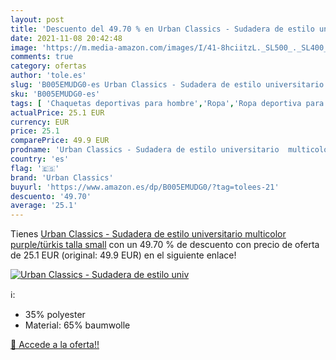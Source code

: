 ```yaml
---
layout: post
title: 'Descuento del 49.70 % en Urban Classics - Sudadera de estilo univ'
date: 2021-11-08 20:42:48
image: 'https://m.media-amazon.com/images/I/41-8hciitzL._SL500_._SL400_.jpg'
comments: true
category: ofertas
author: 'tole.es'
slug: 'B005EMUDG0-es Urban Classics - Sudadera de estilo universitario...'
sku: 'B005EMUDG0-es'
tags: [ 'Chaquetas deportivas para hombre','Ropa','Ropa deportiva para hombre','Ropa para hombre','sudadera','urban classics', ]
actualPrice: 25.1 EUR
currency: EUR
price: 25.1
comparePrice: 49.9 EUR
prodname: 'Urban Classics - Sudadera de estilo universitario  multicolor  purple/türkis   talla small'
country: 'es'
flag: '🇪🇸'
brand: 'Urban Classics'
buyurl: 'https://www.amazon.es/dp/B005EMUDG0/?tag=tolees-21'
descuento: '49.70'
average: '25.1'
---
```


Tienes [Urban Classics - Sudadera de estilo universitario  multicolor  purple/türkis   talla small](https://www.amazon.es/dp/B005EMUDG0/?tag=tolees-21) con un 49.70 % de descuento con precio de oferta de 25.1 EUR (original: 49.9 EUR) en el siguiente enlace!

[![Urban Classics - Sudadera de estilo univ](https://m.media-amazon.com/images/I/41-8hciitzL._SL500_._SL400_.jpg)](https://www.amazon.es/dp/B005EMUDG0/?tag=tolees-21)

ℹ️:

- 35% polyester
- Material: 65% baumwolle

[🛒 Accede a la oferta!!](https://www.amazon.es/dp/B005EMUDG0/?tag=tolees-21)
